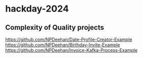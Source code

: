 # hackday-2024


## Complexity of Quality projects

https://github.com/NPDeehan/Date-Profile-Creator-Example
https://github.com/NPDeehan/Birthday-Invite-Example
https://github.com/NPDeehan/Invoice-Kafka-Process-Example

